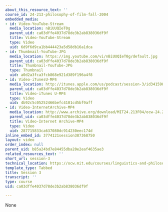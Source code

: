 ```yaml
---
about_this_resource_text: ''
course_id: 24-213-philosophy-of-film-fall-2004
embedded_media:
- id: Video-YouTube-Stream
  media_location: nBiUUQIeT0g
  parent_uid: ca03dffe4037d78de3b2ab838036df9f
  title: Video-YouTube-Stream
  type: Video
  uid: 6d9f6d9ca1bb444423a5d58db16a1dca
- id: Thumbnail-YouTube-JPG
  media_location: https://img.youtube.com/vi/nBiUUQIeT0g/default.jpg
  parent_uid: ca03dffe4037d78de3b2ab838036df9f
  title: Thumbnail-YouTube-JPG
  type: Thumbnail
  uid: a0d2a3fca3fcb868e921d389f196a4f8
- id: Video-iTunesU-MP4
  media_location: http://itunes.apple.com/us/podcast/session-3/id341598959?i=63739463
  parent_uid: ca03dffe4037d78de3b2ab838036df9f
  title: Video-iTunes U-MP4
  type: Video
  uid: 4b92c5c05252466befc4101cd5bf9aff
- id: Video-InternetArchive-MP4
  media_location: http://www.archive.org/download/MIT24.213F04/ocw-24.213-28sep2004-220k.mp4
  parent_uid: ca03dffe4037d78de3b2ab838036df9f
  title: Video-Internet Archive-MP4
  type: Video
  uid: 287715833ca637080dc914230eec174d
inline_embed_id: 3774121session387368750
layout: video
order_index: null
parent_uid: b85a24bd7e84455dba20e2eaf4635ae3
related_resources_text: ''
short_url: session-3
technical_location: https://ocw.mit.edu/courses/linguistics-and-philosophy/24-213-philosophy-of-film-fall-2004/video-lectures/session-3
template_type: Tabbed
title: Session 3
transcript: ''
type: course
uid: ca03dffe4037d78de3b2ab838036df9f

---
```

None